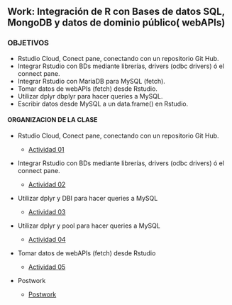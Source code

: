 ## Work: Integración de R con Bases de datos SQL,  MongoDB y datos de dominio público( webAPIs)

### OBJETIVOS 

- Rstudio Cloud, Conect pane, conectando con un repositorio Git Hub. 
- Integrar Rstudio con BDs mediante librerías, drivers (odbc drivers) ó el connect pane. 
- Integrar Rstudio con MariaDB para MySQL (fetch).
- Tomar datos de webAPIs (fetch) desde Rstudio. 
- Utilizar dplyr dbplyr para hacer queries a MySQL.
- Escribir datos desde MySQL a un data.frame() en Rstudio.  

#### ORGANIZACION DE LA CLASE 

- Rstudio Cloud, Conect pane, conectando con un repositorio Git Hub. 
	- [Actividad 01](Ejemplo-01)

- Integrar Rstudio con BDs mediante librerías, drivers (odbc drivers) ó el connect pane.
	- [Actividad 02](Ejemplo-02)

- Utilizar dplyr y DBI para hacer queries a MySQL
	- [Actividad 03](Ejemplo-03)

- Utilizar dplyr y pool para hacer queries a MySQL
	- [Actividad 04](Ejemplo-04)

- Tomar datos de webAPIs (fetch) desde Rstudio 
	- [Actividad 05](Ejemplo-05)
	
- Postwork
	- [Postwork](Postwork)

